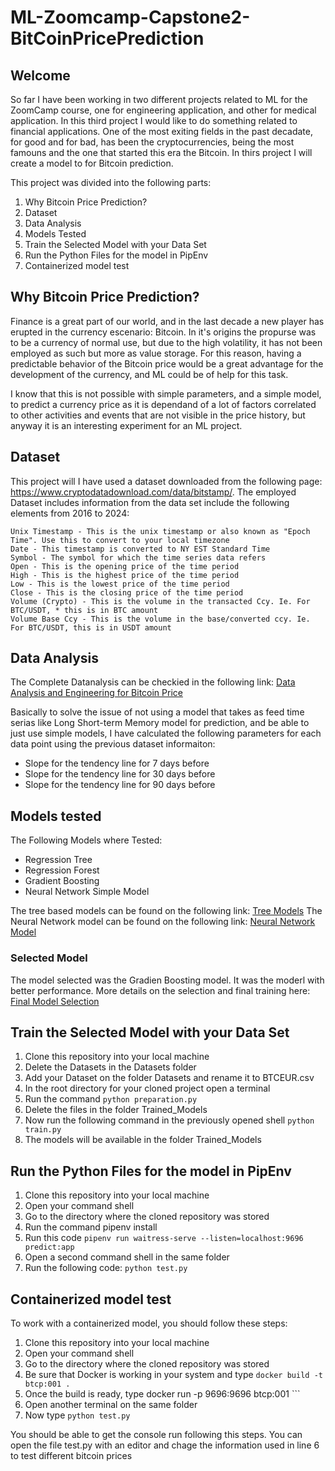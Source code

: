 # ML-Zoomcamp-Capstone2-BitCoinPricePrediction
## Welcome
So far I have been working in two different projects related to ML for the ZoomCamp course, one for engineering application, and other for medical application. In this third project I would like to do something related to financial applications. One of the most exiting fields in the past decadate, for good and for bad, has been the cryptocurrencies, being the most famouns and the one that started this era the Bitcoin. In thirs project I will create a model to for Bitcoin prediction.

This project was divided into the following parts:
1. Why Bitcoin Price Prediction?
2. Dataset
3. Data Analysis
4. Models Tested
5. Train the Selected Model with your Data Set
6. Run the Python Files for the model in PipEnv
7. Containerized model test

## Why Bitcoin Price Prediction?
Finance is a great part of our world, and in the last decade a new player has erupted in the currency escenario: Bitcoin.
In it's origins the propurse was to be a currency of normal use, but due to the high volatility, it has not been employed as such but more as value storage. For this reason, having a predictable behavior of the Bitcoin price would be a great advantage for the development of the currency, and ML could be of help for this task.

I know that this is not possible with simple parameters, and a simple model, to predict a currency price as it is dependand of a lot of factors correlated to other activities and events that are not visible in the price history, but anyway it is an interesting experiment for an ML project.

## Dataset
This project will I have used a dataset downloaded from the following page: https://www.cryptodatadownload.com/data/bitstamp/. The employed Dataset includes information from the data set include the following elements from 2016 to 2024:

    Unix Timestamp - This is the unix timestamp or also known as "Epoch Time". Use this to convert to your local timezone
    Date - This timestamp is converted to NY EST Standard Time
    Symbol - The symbol for which the time series data refers
    Open - This is the opening price of the time period
    High - This is the highest price of the time period
    Low - This is the lowest price of the time period
    Close - This is the closing price of the time period
    Volume (Crypto) - This is the volume in the transacted Ccy. Ie. For BTC/USDT, * this is in BTC amount
    Volume Base Ccy - This is the volume in the base/converted ccy. Ie. For BTC/USDT, this is in USDT amount

## Data Analysis
The Complete Datanalysis can be checkied in the following link: 
[Data Analysis and Engineering for Bitcoin Price](https://github.com/AndresLDF/ML-Zoomcamp-Capstone2-BitCoinPricePrediction/blob/main/Notebooks/Data_Analysis_and_Engineering_for_Bitcoin_Price.ipynb)

Basically to solve the issue of not using a model that takes as feed time serias like Long Short-term Memory model for prediction, and be able to just use simple models, I have calculated the following parameters for each data point using the previous dataset informaiton:
* Slope for the tendency line for 7 days before
* Slope for the tendency line for 30 days before
* Slope for the tendency line for 90 days before

## Models tested
 The Following Models where Tested:
*   Regression Tree
* 	Regression Forest
* 	Gradient Boosting
* 	Neural Network Simple Model

The tree based models can be found on the following link:
[Tree Models](https://github.com/AndresLDF/ML-Zoomcamp-Capstone2-BitCoinPricePrediction/blob/main/Notebooks/Tree_Based_Model_Selection_for_BTC_Prediction.ipynb)
The Neural Network model can be found on the following link: [Neural Network Model](https://github.com/AndresLDF/ML-Zoomcamp-Capstone2-BitCoinPricePrediction/blob/main/Notebooks/Neural_Networks_Model_Selection_for_BTC_price_prediction.ipynb)

### Selected Model
The model selected was the Gradien Boosting model. It was the moderl with better performance. 
More details on the selection and final training here: [Final Model Selection](https://github.com/AndresLDF/ML-Zoomcamp-Capstone2-BitCoinPricePrediction/blob/main/Notebooks/Final_Model_selection_and_Training.ipynb)

## Train the Selected Model with your Data Set
1. Clone this repository into your local machine
2. Delete the Datasets in the Datasets folder
3. Add your Dataset on the folder Datasets and rename it to BTCEUR.csv
4. In the root directory for your cloned project open a terminal
5. Run the command ```python preparation.py```
6. Delete the files in the folder Trained_Models
7. Now run the following command in the previously opened shell ```python train.py```
8. The models will be available in the folder Trained_Models

## Run the Python Files for the model in PipEnv
1. Clone this repository into your local machine
2. Open your command shell
4. Go to the directory where the cloned repository  was stored
5. Run the command pipenv install
6. Run this code ```pipenv run waitress-serve --listen=localhost:9696 predict:app```
7. Open a second command shell in the same folder
8. Run the following code: ```python test.py```

## Containerized model test
To work with a containerized model, you should follow these steps:
1. Clone this repository into your local machine
2. Open your command shell
3. Go to the directory where the cloned repository was stored
4. Be sure that Docker is working in your system and type ``` docker build -t btcp:001 . ```
6. Once the build is ready, type   docker run -p 9696:9696  btcp:001 ```
7. Open another terminal on the same folder
8. Now type ``` python test.py ```

You should be able to get the console run following this steps. You can open the file test.py with an editor and chage the information used in line 6 to test different bitcoin prices

